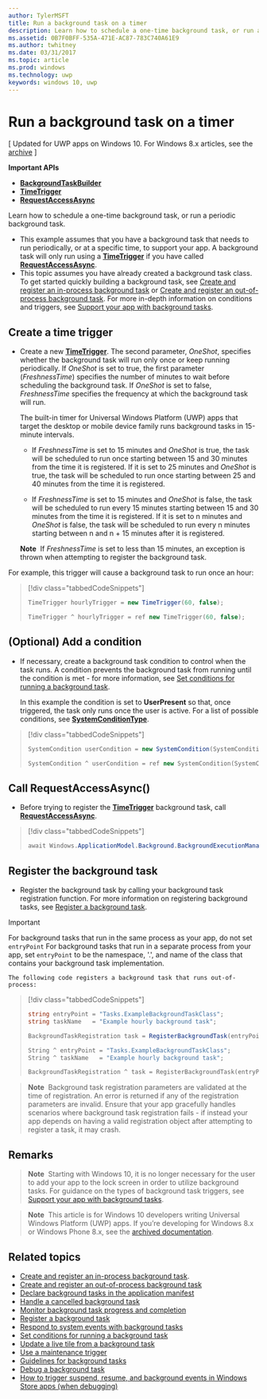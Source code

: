 ```yaml
---
author: TylerMSFT
title: Run a background task on a timer
description: Learn how to schedule a one-time background task, or run a periodic background task.
ms.assetid: 0B7F0BFF-535A-471E-AC87-783C740A61E9
ms.author: twhitney
ms.date: 03/31/2017
ms.topic: article
ms.prod: windows
ms.technology: uwp
keywords: windows 10, uwp
---
```


# Run a background task on a timer

\[ Updated for UWP apps on Windows 10. For Windows 8.x articles, see the [archive](http://go.microsoft.com/fwlink/p/?linkid=619132) \]

**Important APIs**

-   [**BackgroundTaskBuilder**](https://msdn.microsoft.com/library/windows/apps/br224768)
-   [**TimeTrigger**](https://msdn.microsoft.com/library/windows/apps/br224843)
-   [**RequestAccessAsync**](https://msdn.microsoft.com/library/windows/apps/hh700494)

Learn how to schedule a one-time background task, or run a periodic background task.

-   This example assumes that you have a background task that needs to run periodically, or at a specific time, to support your app. A background task will only run using a [**TimeTrigger**](https://msdn.microsoft.com/library/windows/apps/br224843) if you have called [**RequestAccessAsync**](https://msdn.microsoft.com/library/windows/apps/hh700485).
-   This topic assumes you have already created a background task class. To get started quickly building a background task, see [Create and register an in-process background task](create-and-register-an-inproc-background-task.md) or [Create and register an out-of-process background task](create-and-register-a-background-task.md). For more in-depth information on conditions and triggers, see [Support your app with background tasks](support-your-app-with-background-tasks.md).

## Create a time trigger

-   Create a new [**TimeTrigger**](https://msdn.microsoft.com/library/windows/apps/br224843). The second parameter, *OneShot*, specifies whether the background task will run only once or keep running periodically. If *OneShot* is set to true, the first parameter (*FreshnessTime*) specifies the number of minutes to wait before scheduling the background task. If *OneShot* is set to false, *FreshnessTime* specifies the frequency at which the background task will run.

    The built-in timer for Universal Windows Platform (UWP) apps that target the desktop or mobile device family runs background tasks in 15-minute intervals.

    -   If *FreshnessTime* is set to 15 minutes and *OneShot* is true, the task will be scheduled to run once starting between 15 and 30 minutes from the time it is registered. If it is set to 25 minutes and *OneShot* is true, the task will be scheduled to run once starting between 25 and 40 minutes from the time it is registered.

    -   If *FreshnessTime* is set to 15 minutes and *OneShot* is false, the task will be scheduled to run every 15 minutes starting between 15 and 30 minutes from the time it is registered. If it is set to n minutes and *OneShot* is false, the task will be scheduled to run every n minutes starting between n and n + 15 minutes after it is registered.

    **Note**  If *FreshnessTime* is set to less than 15 minutes, an exception is thrown when attempting to register the background task.
 

For example, this trigger will cause a background task to run once an hour:

> [!div class="tabbedCodeSnippets"]
> ```cs
> TimeTrigger hourlyTrigger = new TimeTrigger(60, false);
> ```
> ```cpp
> TimeTrigger ^ hourlyTrigger = ref new TimeTrigger(60, false);
> ```

## (Optional) Add a condition

-   If necessary, create a background task condition to control when the task runs. A condition prevents the background task from running until the condition is met - for more information, see [Set conditions for running a background task](set-conditions-for-running-a-background-task.md).

    In this example the condition is set to **UserPresent** so that, once triggered, the task only runs once the user is active. For a list of possible conditions, see [**SystemConditionType**](https://msdn.microsoft.com/library/windows/apps/br224835).

> [!div class="tabbedCodeSnippets"]
> ```cs
> SystemCondition userCondition = new SystemCondition(SystemConditionType.UserPresent);
> ```
> ```cpp
> SystemCondition ^ userCondition = ref new SystemCondition(SystemConditionType::UserPresent)
> ```

##  Call RequestAccessAsync()

-   Before trying to register the [**TimeTrigger**](https://msdn.microsoft.com/library/windows/apps/br224843) background task, call [**RequestAccessAsync**](https://msdn.microsoft.com/library/windows/apps/hh700494).

> [!div class="tabbedCodeSnippets"]
> ```cs
> await Windows.ApplicationModel.Background.BackgroundExecutionManager.RequestAccessAsync();
> ```

## Register the background task

-   Register the background task by calling your background task registration function. For more information on registering background tasks, see [Register a background task](register-a-background-task.md).

> [!Important]
> For background tasks that run in the same process as your app, do not set `entryPoint`
> For background tasks that run in a separate process from your app, set `entryPoint` to be the namespace, '.', and name of the class that contains your background task implementation.

    The following code registers a background task that runs out-of-process:

> [!div class="tabbedCodeSnippets"]
> ```cs
> string entryPoint = "Tasks.ExampleBackgroundTaskClass";
> string taskName   = "Example hourly background task";
>
> BackgroundTaskRegistration task = RegisterBackgroundTask(entryPoint, taskName, hourlyTrigger, userCondition);
> ```
> ```cpp
> String ^ entryPoint = "Tasks.ExampleBackgroundTaskClass";
> String ^ taskName   = "Example hourly background task";
>
> BackgroundTaskRegistration ^ task = RegisterBackgroundTask(entryPoint, taskName, hourlyTrigger, userCondition);
> ```

> **Note**  Background task registration parameters are validated at the time of registration. An error is returned if any of the registration parameters are invalid. Ensure that your app gracefully handles scenarios where background task registration fails - if instead your app depends on having a valid registration object after attempting to register a task, it may crash.


## Remarks

> **Note**  Starting with Windows 10, it is no longer necessary for the user to add your app to the lock screen in order to utilize background tasks. For guidance on the types of background task triggers, see [Support your app with background tasks](support-your-app-with-background-tasks.md).

> **Note**  This article is for Windows 10 developers writing Universal Windows Platform (UWP) apps. If you’re developing for Windows 8.x or Windows Phone 8.x, see the [archived documentation](http://go.microsoft.com/fwlink/p/?linkid=619132).

## Related topics

* [Create and register an in-process background task](create-and-register-an-inproc-background-task.md).
* [Create and register an out-of-process background task](create-and-register-a-background-task.md)
* [Declare background tasks in the application manifest](declare-background-tasks-in-the-application-manifest.md)
* [Handle a cancelled background task](handle-a-cancelled-background-task.md)
* [Monitor background task progress and completion](monitor-background-task-progress-and-completion.md)
* [Register a background task](register-a-background-task.md)
* [Respond to system events with background tasks](respond-to-system-events-with-background-tasks.md)
* [Set conditions for running a background task](set-conditions-for-running-a-background-task.md)
* [Update a live tile from a background task](update-a-live-tile-from-a-background-task.md)
* [Use a maintenance trigger](use-a-maintenance-trigger.md)
* [Guidelines for background tasks](guidelines-for-background-tasks.md)
* [Debug a background task](debug-a-background-task.md)
* [How to trigger suspend, resume, and background events in Windows Store apps (when debugging)](http://go.microsoft.com/fwlink/p/?linkid=254345)

